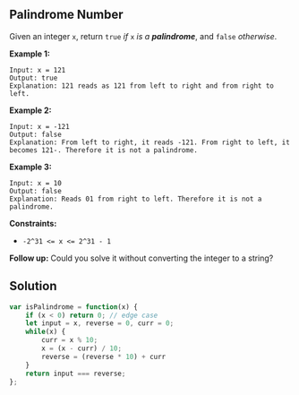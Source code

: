 ## Palindrome Number

Given an integer `x`, return `true` *if* `x` *is a* ***palindrome***, and `false` *otherwise*.

 

**Example 1:**

```
Input: x = 121
Output: true
Explanation: 121 reads as 121 from left to right and from right to left.
```

**Example 2:**

```
Input: x = -121
Output: false
Explanation: From left to right, it reads -121. From right to left, it becomes 121-. Therefore it is not a palindrome.
```

**Example 3:**

```
Input: x = 10
Output: false
Explanation: Reads 01 from right to left. Therefore it is not a palindrome.
```

 

**Constraints:**

- `-2^31 <= x <= 2^31 - 1`

 

**Follow up:** Could you solve it without converting the integer to a string?



## Solution

```js
var isPalindrome = function(x) {
    if (x < 0) return 0; // edge case  
    let input = x, reverse = 0, curr = 0;
    while(x) {
        curr = x % 10;
        x = (x - curr) / 10;
        reverse = (reverse * 10) + curr
    }
    return input === reverse;
};
```

